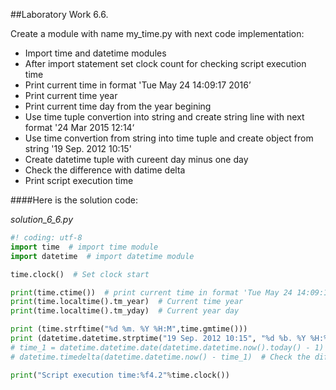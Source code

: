 ##Laboratory Work 6.6.

Create a module with name my_time.py with next code implementation:

* Import time and datetime modules
* After import statement set clock count for checking script execution time
* Print current time in format 'Tue May 24 14:09:17 2016’
* Print current time year
* Print current time day from the year begining
* Use time tuple convertion into string and create string line with next
  format '24 Mar 2015 12:14‘
* Use time convertion from string into time tuple and create object from
  string '19 Sep. 2012 10:15'
* Create datetime tuple with cureent day minus one day
* Check the difference with datime delta
* Print script execution time

####Here is the solution code:

*solution_6_6.py*

```python
#! coding: utf-8
import time  # import time module
import datetime  # import datetime module

time.clock()  # Set clock start

print(time.ctime())  # print current time in format 'Tue May 24 14:09:17 2016’
print(time.localtime().tm_year)  # Current time year
print(time.localtime().tm_yday)  # Current year day

print (time.strftime("%d %m. %Y %H:M",time.gmtime()))
print (datetime.datetime.strptime("19 Sep. 2012 10:15", "%d %b. %Y %H:%M"))
# time_1 = datetime.datetime.date(datetime.datetime.now().today() - 1)   # Create datetime tuple with current day minus one day
# datetime.timedelta(datetime.datetime.now() - time_1)  # Check the difference with datime delta

print("Script execution time:%f4.2"%time.clock())
```
